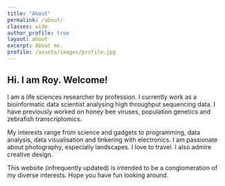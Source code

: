 ```yaml
---
title: "About"
permalink: /about/
classes: wide
author_profile: true
layout: about
excerpt: About me.
profile: /assets/images/profile.jpg
---
```


## Hi. I am Roy. Welcome!

I am a life sciences researcher by profession. I currently work as a bioinformatic data scientist analysing high throughput sequencing data. I have previously worked on honey bee viruses, population genetics and zebrafish transcriptomics.

My interests range from science and gadgets to programming, data analysis, data visualisation and tinkering with electronics. I am passionate about photography, especially landscapes. I love to travel. I also admire creative design.

This website (infrequently updated) is intended to be a conglomeration of my diverse interests. Hope you have fun looking around.

